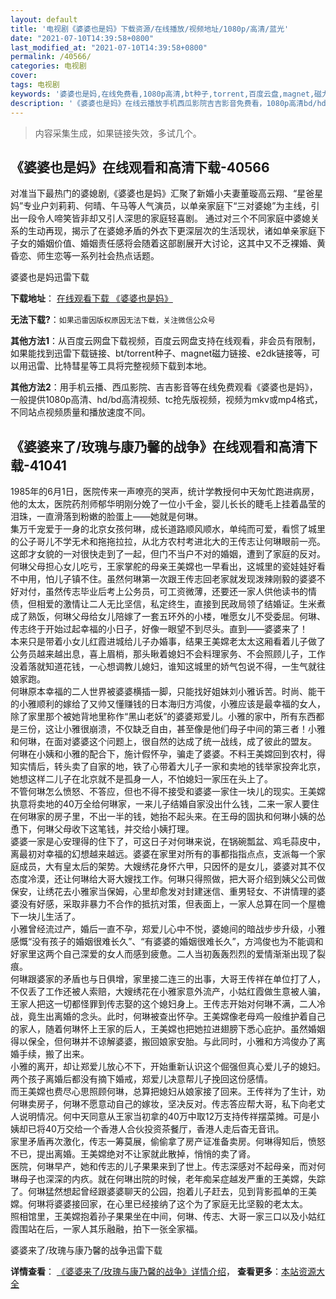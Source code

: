 ```yaml
---
layout: default
title: '电视剧《婆婆也是妈》下载资源/在线播放/视频地址/1080p/高清/蓝光'
date: "2021-07-10T14:39:58+0800"
last_modified_at: "2021-07-10T14:39:58+0800"
permalink: /40566/
categories: 电视剧
cover:
tags: 电视剧
keywords: '婆婆也是妈,在线免费看,1080p高清,bt种子,torrent,百度云盘,magnet,磁力链,迅雷下载资源'
description: '《婆婆也是妈》在线云播放手机西瓜影院吉吉影音免费看，1080p高清bd/hd未删减完整版和tc抢先枪版，mkv/mp4格式，附带bt/torrent种子、magnet/磁力链、百度云盘、网盘资源迅雷下载链接'
---
```


>内容采集生成，如果链接失效，多试几个。


## 《婆婆也是妈》在线观看和高清下载-40566

对准当下最热门的婆媳剧,《婆婆也是妈》汇聚了新婚小夫妻董璇高云翔、&ldquo;星爸星妈”专业户刘莉莉、何晴、午马等人气演员，以单亲家庭下&ldquo;三对婆媳”为主线，引出一段令人啼笑皆非却又引人深思的家庭轻喜剧。 通过对三个不同家庭中婆媳关系的生动再现，揭示了在婆媳矛盾的外衣下更深层次的生活现状，诸如单亲家庭下子女的婚姻价值、婚姻责任感将会随着这部剧展开大讨论，这其中又不乏裸婚、黄昏恋、师生恋等一系列社会热点话题。


婆婆也是妈迅雷下载

**下载地址**： [在线观看下载 《婆婆也是妈》](https://www.993dy.com//vod-detail-id-11783.html) 


**无法下载?**：`如果迅雷因版权原因无法下载，关注微信公众号 `

**其他方法1**：从百度云网盘下载视频，百度云网盘支持在线观看，非会员有限制，如果能找到迅雷下载链接、bt/torrent种子、magnet磁力链接、e2dk链接等，可以用迅雷、比特彗星等工具将完整视频下载到本地。

**其他方法2**：用手机云播、西瓜影院、吉吉影音等在线免费观看《婆婆也是妈》，一般提供1080p高清、hd/bd高清视频、tc抢先版视频，视频为mkv或mp4格式，不同站点视频质量和播放速度不同。


## 《婆婆来了/玫瑰与康乃馨的战争》在线观看和高清下载-41041

1985年的6月1日，医院传来一声嘹亮的哭声，统计学教授何中天匆忙跑进病房，他的太太，医院药剂师郁华明刚分娩了一位小千金，婴儿长长的睫毛上挂着晶莹的泪珠，一直滑落到粉嫩的脸蛋上——她就是何琳。<br />集万千宠爱于一身的北京女孩何琳，成长道路顺风顺水，单纯而可爱，看惯了城里的公子哥儿不学无术和拖拖拉拉，从北方农村考进北大的王传志让何琳眼前一亮。这郎才女貌的一对很快走到了一起，但门不当户不对的婚姻，遭到了家庭的反对。何琳父母担心女儿吃亏，王家掌舵的母亲王美嫦也一早看出，这城里的瓷娃娃好看不中用，怕儿子镇不住。虽然何琳第一次跟王传志回老家就发现泼辣刚毅的婆婆不好对付，虽然传志毕业后考上公务员，可工资微薄，还要还一家人供他读书的情债，但相爱的激情让二人无比坚信，私定终生，直接到民政局领了结婚证。生米煮成了熟饭，何琳父母给女儿陪嫁了一套五环外的小楼，唯愿女儿不受委屈。何琳、传志终于开始过起幸福的小日子，好像一眼望不到尽头。直到&mdash;—婆婆来了！<br />本来只是带着小女儿红霞进城给儿子办婚事，结果王美嫦老太太这厢看着儿子做了公务员越来越出息，喜上眉梢，那头瞅着媳妇不会料理家务、不会照顾儿子，工作没着落就知道花钱，一心想调教儿媳妇，谁知这城里的娇气包说不得，一生气就往娘家跑。<br />何琳原本幸福的二人世界被婆婆横插一脚，只能找好姐妹刘小雅诉苦。时尚、能干的小雅顺利的嫁给了又帅又懂赚钱的日本海归方鸿俊，小雅应该是最幸福的女人，除了家里那个被她背地里称作&ldquo;黑山老妖”的婆婆郑爱儿。小雅的家中，所有东西都是三份，这让小雅很崩溃，不仅缺乏自由，甚至像是他们母子中间的第三者！小雅和何琳，在面对婆婆这个问题上，很自然的达成了统一战线，成了彼此的盟友。<br />何琳在小姨和小雅的配合下，施计假怀孕，骗走了婆婆。不料王美嫦回到农村，得知实情后，转头卖了自家的地，铁了心带着大儿子一家和卖地的钱举家投奔北京，她想这样二儿子在北京就不是孤身一人，不怕媳妇一家压在头上了。<br />不管何琳怎么愤怒、不答应，但也不得不接受和婆婆一家住一块儿的现实。王美嫦执意将卖地的40万全给何琳家，一来儿子结婚自家没出什么钱，二来一家人要住在何琳家的房子里，不出一半的钱，她抬不起头来。在王母的固执和何琳小姨的怂恿下，何琳父母收下这笔钱，并交给小姨打理。<br />婆婆一家是心安理得的住下了，可这日子对何琳来说，在锅碗瓢盆、鸡毛蒜皮中，离最初对幸福的幻想越来越远。婆婆在家里对所有的事都指指点点，支派每一个家庭成员，大有皇太后的架势。大嫂绣花身怀六甲，只因怀的是女儿，婆婆对其不仅态度冷漠，还让何琳给大哥大嫂找工作。何琳只得照做，把大哥介绍到姨父公司做保安，让绣花去小雅家当保姆，心里却愈发对封建迷信、重男轻女、不讲情理的婆婆没有好感，采取非暴力不合作的抵抗对策，但表面上，一家人总算在同一个屋檐下一块儿生活了。<br />小雅曾经流过产，婚后一直不孕，郑爱儿心中不悦，婆媳间的暗战步步升级，小雅感慨&ldquo;没有孩子的婚姻很难长久&rdquo;、&ldquo;有婆婆的婚姻很难长久”，方鸿俊也为不能调和好家里这两个自己深爱的女人而感到疲惫。二人当初轰轰烈烈的爱情渐渐出现了裂痕。<br />何琳跟婆家的矛盾也与日俱增，家里接二连三的出事，大哥王传祥在单位打了人，不仅丢了工作还被人索赔，大嫂绣花在小雅家意外流产，小姑红霞做生意被人骗，王家人把这一切都怪罪到传志娶的这个媳妇身上。王传志开始对何琳不满，二人冷战，竟生出离婚的念头。此时，何琳被查出怀孕。王美嫦像老母鸡一般维护着自己的家人，随着何琳怀上王家的后人，王美嫦也把她拉进翅膀下悉心庇护。虽然婚姻得以保全，但何琳并不谅解婆婆，搬回娘家安胎。与此同时，小雅和方鸿俊办了离婚手续，搬了出来。<br />小雅的离开，却让郑爱儿放心不下，开始重新认识这个倔强但真心爱儿子的媳妇。两个孩子离婚后都没有摘下婚戒，郑爱儿决意帮儿子挽回这份感情。<br />而王美嫦也费尽心思照顾何琳，总算把媳妇从娘家接了回来。王传祥为了生计，劝何琳卖房子，何琳不愿意动自己的嫁妆，坚决反对。传志答应帮大哥，私下向老丈人说明情况。何中天同意从王家当初拿的40万中取12万支持传祥摆菜摊。可是小姨却已将40万交给一个香港人合伙投资茶餐厅，香港人走后杳无音讯。<br />家里矛盾再次激化，传志一筹莫展，偷偷拿了房产证准备卖房。何琳得知后，愤怒不已，提出离婚。王美嫦绝对不让家就此散掉，悄悄的卖了肾。<br />医院，何琳早产，她和传志的儿子果果来到了世上。传志深感对不起母亲，而对何琳母子也深深的内疚。就在何琳出院的时候，老年痴呆症越发严重的王美嫦，失踪了。何琳猛然想起曾经跟婆婆聊天的公园，抱着儿子赶去，见到背影孤单的王美嫦。何琳将婆婆接回家，在心里已经接纳了这个为了家庭无比坚毅的老太太。<br />照相馆里，王美嫦抱着孙子果果坐在中间，何琳、传志、大哥一家三口以及小姑红霞围站在后，一家人其乐融融，拍下一张全家福。


婆婆来了/玫瑰与康乃馨的战争迅雷下载

**详情查看**： [《婆婆来了/玫瑰与康乃馨的战争》详情介绍](/movie/41041/)， **查看更多**：[本站资源大全](/movie/t/all/)

